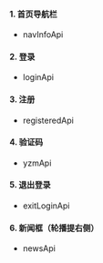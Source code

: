 #### 1. 首页导航栏
 - navInfoApi

#### 2. 登录
 - loginApi

#### 3. 注册
 - registeredApi

#### 4. 验证码
 - yzmApi

#### 5. 退出登录
 - exitLoginApi

#### 6. 新闻框（轮播提右侧）
 - newsApi